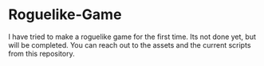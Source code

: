 # Roguelike-Game
I have tried to make a roguelike game for the first time. Its not done yet, but will be completed. You can reach out to the assets and the current scripts from this repository.
